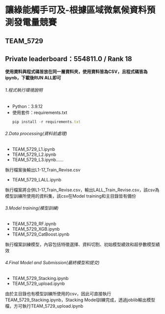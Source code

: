 # 讓綠能觸手可及-根據區域微氣候資料預測發電量競賽
## TEAM_5729
## Private leaderboard：554811.0 / Rank 18
**使用資料與程式碼皆放在同一層資料夾，使用資料皆為CSV，且程式碼皆為ipynb，下載後RUN ALL即可**

###### 1.程式執行環境說明
* Python：3.9.12
* 使用套件：requirements.txt
    ```js
    pip install -r requirements.txt
    ```
###### 2.Data processing(資料前處理)
* TEAM_5729_L1.ipynb
* TEAM_5729_L2.ipynb
* TEAM_5729_L3.ipynb......

執行檔案後輸出L1-17_Train_Revise.csv

* TEAM_5729_LALL.ipynb

執行檔案將合併L1-17_Train_Revise.csv，輸出LALL_Train_Revise.csv，該csv為模型訓練所使用的資料集，該csv在Model training和主目錄皆有備份

###### 3.Model training(模型訓練)
* TEAM_5729_RF.ipynb
* TEAM_5729_XGB.ipynb
* TEAM_5729_CatBoost.ipynb

執行檔案訓練模型，內容包括特徵選擇、資料切割、初始模型績效和超參數模型績效

###### 4.Final Model and Submission(最終模型和提交)
* TEAM_5729_Stacking.ipynb
* TEAM_5729_upload.ipynb

由於主目錄也有模型訓練所使用的csv，因此可直接執行TEAM_5729_Stacking.ipynb，Stacking Model訓練完成，透過joblib輸出模型檔，方可執行TEAM_5729_upload.ipynb
